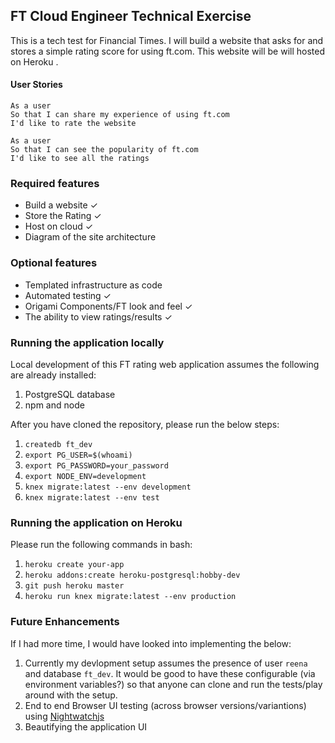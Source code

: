 ## FT Cloud Engineer Technical Exercise

This is a tech test for Financial Times. I will build a website that asks for and stores a simple rating score for using ft.com. This website will be will hosted on Heroku .

#### User Stories
```
As a user
So that I can share my experience of using ft.com
I'd like to rate the website

As a user
So that I can see the popularity of ft.com
I'd like to see all the ratings
```

### Required features

* Build a website ✓
* Store the Rating ✓
* Host on cloud ✓
* Diagram of the site architecture

### Optional features

* Templated infrastructure as code
* Automated testing ✓
* Origami Components/FT look and feel ✓
* The ability to view ratings/results ✓

### Running the application locally

Local development of this FT rating web application assumes the following are already installed:

1. PostgreSQL database
2. npm and node

After you have cloned the repository, please run the below steps:

1. `createdb ft_dev`
2. `export PG_USER=$(whoami)`
3. `export PG_PASSWORD=your_password`
4. `export NODE_ENV=development`
5. `knex migrate:latest --env development`
6. `knex migrate:latest --env test`

### Running the application on Heroku

Please run the following commands in bash:

1. `heroku create your-app`
2. `heroku addons:create heroku-postgresql:hobby-dev`
3. `git push heroku master`
4. `heroku run knex migrate:latest --env production`

### Future Enhancements

If I had more time, I would have looked into implementing the below:

1. Currently my devlopment setup assumes the presence of user `reena` and database `ft_dev`. It would be good to have these configurable (via environment variables?) so that anyone can clone and run the tests/play around with the setup.
2. End to end Browser UI testing (across browser versions/variantions) using [Nightwatchjs](http://nightwatchjs.org/)
3. Beautifying the application UI